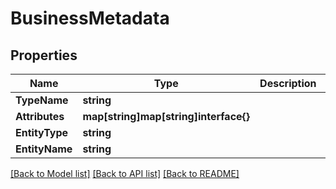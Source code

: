 # BusinessMetadata

## Properties

Name | Type | Description | Notes
------------ | ------------- | ------------- | -------------
**TypeName** | **string** |  | [optional] 
**Attributes** | **map[string]map[string]interface{}** |  | [optional] 
**EntityType** | **string** |  | [optional] 
**EntityName** | **string** |  | [optional] 

[[Back to Model list]](../README.md#documentation-for-models) [[Back to API list]](../README.md#documentation-for-api-endpoints) [[Back to README]](../README.md)


